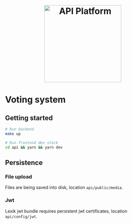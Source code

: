 <h1 align="center"><a href="https://api-platform.com"><img src="https://api-platform.com/images/logos/Logo_Circle%20webby%20text%20blue.png" alt="API Platform" width="250" height="250"></a></h1>

# Voting system

## Getting started
```bash
# Run backend
make up

# Run frontend dev stack
cd api && yarn && yarn dev
```

## Persistence

### File upload
Files are being saved into disk, location `api/public/media`.

### Jwt
Lexik jwt bundle requires persistent jwt certificates, location `api/config/jwt`.